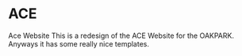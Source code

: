 # ACE
Ace Website
This is a redesign of the ACE Website for the OAKPARK. Anyways it has some really nice templates.
